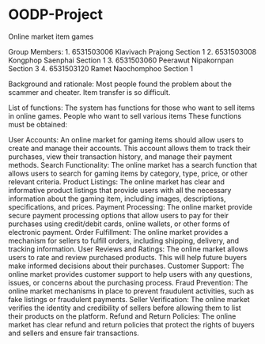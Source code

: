 # OODP-Project

Online market item games

Group Members: 	1. 6531503006 Klavivach Prajong				Section 1
			2. 6531503008 Kongphop Saenphai			Section 1
			3. 6531503060 Peerawut Nipakornpan			Section 3
			4. 6531503120 Ramet Naochomphoo			Section 1


Background and rationale:
Most people found the problem about the scammer and cheater. 
Item transfer is so difficult.

List of functions: The system has functions for those who want to sell items in online games. People who want to sell various items These functions must be obtained:

User Accounts:  An online market for gaming items should allow users to create and manage their accounts. This account allows them to track their purchases, view their transaction history, and manage their payment methods.
Search Functionality:  The online market has a search function that allows users to search for gaming items by category, type, price, or other relevant criteria.
Product Listings:  The online market has clear and informative product listings that provide users with all the necessary information about the gaming item, including images, descriptions, specifications, and prices.
Payment Processing:  The online market provide secure payment processing options that allow users to pay for their purchases using credit/debit cards, online wallets, or other forms of electronic payment.
Order Fulfillment:  The online market provides a mechanism for sellers to fulfill orders, including shipping, delivery, and tracking information.
User Reviews and Ratings:  The online market allows users to rate and review purchased products. This will help future buyers make informed decisions about their purchases.
Customer Support:  The online market provides customer support to help users with any questions, issues, or concerns about the purchasing process.
Fraud Prevention:  The online market mechanisms in place to prevent fraudulent activities, such as fake listings or fraudulent payments.
Seller Verification:  The online market verifies the identity and credibility of sellers before allowing them to list their products on the platform.
Refund and Return Policies:  The online market has clear refund and return policies that protect the rights of buyers and sellers and ensure fair transactions.


